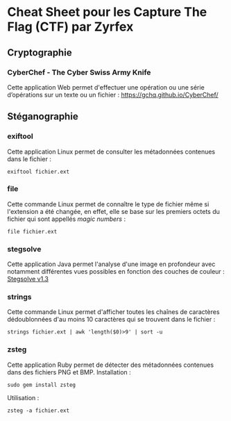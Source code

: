 # Cheat Sheet pour les Capture The Flag (CTF) par Zyrfex

## Cryptographie

### CyberChef - The Cyber Swiss Army Knife
Cette application Web permet d'effectuer une opération ou une série d’opérations sur un texte ou un fichier : 
https://gchq.github.io/CyberChef/

## Stéganographie

### exiftool
Cette application Linux permet de consulter les métadonnées contenues dans le fichier : 
```
exiftool fichier.ext
```

### file
Cette commande Linux permet de connaître le type de fichier même si l'extension a été changée, en effet, elle se base sur les premiers octets du fichier qui sont appellés _magic numbers_ : 
```
file fichier.ext
```

### stegsolve
Cette application Java permet l'analyse d'une image en profondeur avec notamment différentes vues possibles en fonction des couches de couleur : 
[Stegsolve v1.3](https://github.com/Zyrfex/CheatSheet/raw/main/Outils/Stegsolve%20v1.3.jar)

### strings
Cette commande Linux permet d'afficher toutes les chaînes de caractères dédoublonnées d'au moins 10 caractères qui se trouvent dans le fichier : 
```
strings fichier.ext | awk 'length($0)>9' | sort -u
```
### zsteg
Cette application Ruby permet de détecter des métadonnées contenues dans des fichiers PNG et BMP.
Installation :
```
sudo gem install zsteg
```
Utilisation :
```
zsteg -a fichier.ext
```
